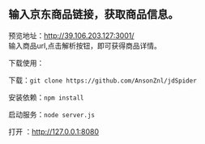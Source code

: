 ## 输入京东商品链接，获取商品信息。    

预览地址：http://39.106.203.127:3001/    
输入商品url,点击解析按钮，即可获得商品详情。

下载使用：    

下载：`git clone https://github.com/AnsonZnl/jdSpider`    

安装依赖：`npm install`    

启动服务：`node server.js`    

打开 ：http://127.0.0.1:8080    
